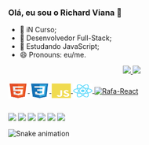 ### Olá, eu sou o Richard Viana 👋

- 🔭 iN Curso;
- 🌱 Desenvolvedor Full-Stack;
- 💬 Estudando JavaScript;
- 😄 Pronouns: eu/me.

<div align="center">
  <a href="https://github.com/richardvianaa">
  <img height="150em" src="https://github-readme-stats.vercel.app/api?username=richardvianaa&show_icons=true&theme=tokyonight&include_all_commits=true&count_private=true"/>
  <img height="150em" src="https://github-readme-stats.vercel.app/api/top-langs/?username=richardvianaa&layout=compact&langs_count=7&theme=highcontrast"/>
</div>
<div style="display: inline_block"><br>
  <img align="center" alt="Rafa-HTML" height="30" width="40" src="https://raw.githubusercontent.com/devicons/devicon/master/icons/html5/html5-original.svg">
  <img align="center" alt="Rafa-CSS" height="30" width="40" src="https://raw.githubusercontent.com/devicons/devicon/master/icons/css3/css3-original.svg">
  <img align="center" alt="Rafa-Js" height="30" width="40" src="https://raw.githubusercontent.com/devicons/devicon/master/icons/javascript/javascript-plain.svg">
  <img align="center" alt="Rafa-React" height="30" width="40" src="https://raw.githubusercontent.com/devicons/devicon/master/icons/react/react-original.svg">
  <img align="center" alt="Rafa-React" height="40" width="50" src="https://cdn.jsdelivr.net/gh/devicons/devicon/icons/express/express-original.svg">
</div>
  
  ##

 <div>
    <a href="https://www.youtube.com/channel/UCpp9eVq8YjcP-DVoJGdmRnQ" target="_blank"><img src="https://img.shields.io/badge/YouTube-FF0000?style=for-the-badge&logo=youtube&logoColor=white" target="_blank"></a>
  <a href="https://www.instagram.com/richardvianaaaa_/" target="_blank"><img src="https://img.shields.io/badge/-Instagram-%23E4405F?style=for-the-badge&logo=instagram&logoColor=white" target="_blank"></a>
 	<a href="https://www.twitch.tv/riick_viana" target="_blank"><img src="https://img.shields.io/badge/Twitch-9146FF?style=for-the-badge&logo=twitch&logoColor=white" target="_blank"></a>
 <a href="https://discord.gg/aXd4QtuSAE" target="_blank"><img src="https://img.shields.io/badge/Discord-7289DA?style=for-the-badge&logo=discord&logoColor=white" target="_blank"></a> 
  <a href = "mailto:richardpassostk@gmail.com"><img src="https://img.shields.io/badge/-Gmail-%23333?style=for-the-badge&logo=gmail&logoColor=white" target="_blank"></a>
   <a href = "https://www.linkedin.com/in/richard-viana-27a870213/"><img src="https://img.shields.io/badge/-Linkedin-%23333?style=for-the-badge&logo=linkedin&logoColor=blue" target="_blank"></a>
   
   ![Snake animation](https://github.com/richardvianaa/richardvianaa/blob/output/github-contribution-grid-snake.svg)
   
 </div>
